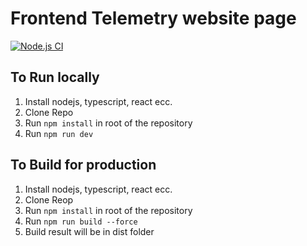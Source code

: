 # Frontend Telemetry website page

[![Node.js CI](https://github.com/H2politO/TELEMETRY_frontend/actions/workflows/node.js.yml/badge.svg)](https://github.com/H2politO/TELEMETRY_frontend/actions/workflows/node.js.yml)

## To Run locally

1. Install nodejs, typescript, react ecc.
2. Clone Repo
3. Run `npm install` in root of the repository
4. Run `npm run dev`
 
## To Build for production

1. Install nodejs, typescript, react ecc.
2. Clone Reop
3. Run `npm install` in root of the repository
4. Run `npm run build --force`
5. Build result will be in dist folder
